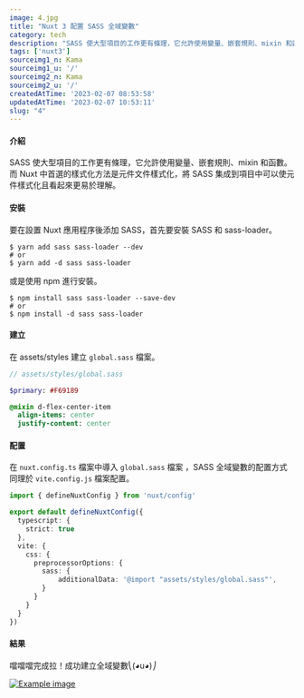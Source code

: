 ```yaml
---
image: 4.jpg
title: "Nuxt 3 配置 SASS 全域變數"
category: tech
description: "SASS 使大型項目的工作更有條理，它允許使用變量、嵌套規則、mixin 和函數。而 Nuxt 中首選的樣式化方法是元件文件樣式化，將 SASS 集成到項目中可以使元件樣式化且看起來更易於理解。首先先安裝 SASS，yarn add -D sass sass-loader or npm install -D sass sass-loader。然後在 assets/style 下建立 variable.sass 檔案，裡面寫入自己需要的全域變數 (Ex -> $wd-color:#121212)。"
tags: ['nuxt3']
sourceimg1_n: Kama
sourceimg1_u: '/'
sourceimg2_n: Kama
sourceimg2_u: '/'
createdAtTime: '2023-02-07 08:53:58'
updatedAtTime: '2023-02-07 10:53:11'
slug: "4"
---
```


#### 介紹
SASS 使大型項目的工作更有條理，它允許使用變量、嵌套規則、mixin 和函數。而 Nuxt 中首選的樣式化方法是元件文件樣式化，將 SASS 集成到項目中可以使元件樣式化且看起來更易於理解。

#### 安裝
要在設置 Nuxt 應用程序後添加 SASS，首先要安裝 SASS 和 sass-loader。
```shell
$ yarn add sass sass-loader --dev
# or
$ yarn add -d sass sass-loader
```
或是使用 npm 進行安裝。
```shell
$ npm install sass sass-loader --save-dev
# or
$ npm install -d sass sass-loader
```

#### 建立
在 assets/styles 建立 `global.sass` 檔案。
```sass
// assets/styles/global.sass

$primary: #F69189

@mixin d-flex-center-item
  align-items: center
  justify-content: center
```

#### 配置
在 `nuxt.config.ts` 檔案中導入 `global.sass` 檔案 ，SASS 全域變數的配置方式同理於 `vite.config.js` 檔案配置。
```ts
import { defineNuxtConfig } from 'nuxt/config'

export default defineNuxtConfig({
  typescript: {
    strict: true
  },
  vite: {
    css: {
      preprocessorOptions: {
        sass: {
            additionalData: '@import "assets/styles/global.sass"',
        }
      }
    }
  }
})
```

#### 結果
噹噹噹完成拉！成功建立全域變數⎝(◕u◕)⎠
<a href="/blog/4-1.jpg" target="_blank">

![Example image](/blog/4-1.jpg "Example image")

</a>